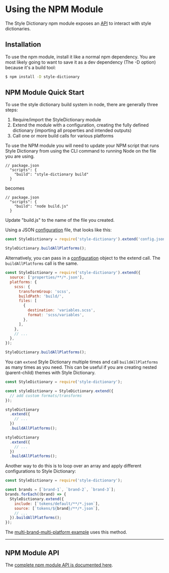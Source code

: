 # Using the NPM Module

The Style Dictionary npm module exposes an [API](api.md) to interact with style dictionaries.

## Installation

To use the npm module, install it like a normal npm dependency. You are most likely going to want to save it as a dev dependency (The -D option) because it's a build tool:

```bash
$ npm install -D style-dictionary
```

## NPM Module Quick Start

To use the style dictionary build system in node, there are generally three steps:

1. Require/import the StyleDictionary module
1. Extend the module with a configuration, creating the fully defined dictionary (importing all properties and intended outputs)
1. Call one or more build calls for various platforms

To use the NPM module you will need to update your NPM script that runs Style Dictionary from using the CLI command to running Node on the file you are using.

```json5
// package.json
  "scripts": {
    "build": "style-dictionary build"
  }
```

becomes

```json5
// package.json
  "scripts": {
    "build": "node build.js"
  }
```

Update "build.js" to the name of the file you created.

Using a JSON [configuration](config.md) file, that looks like this:

```javascript
const StyleDictionary = require('style-dictionary').extend('config.json');

StyleDictionary.buildAllPlatforms();
```

Alternatively, you can pass in a [configuration](config.md) object to the extend call. The `buildAllPlatforms` call is the same.

```javascript
const StyleDictionary = require('style-dictionary').extend({
  source: ['properties/**/*.json'],
  platforms: {
    scss: {
      transformGroup: 'scss',
      buildPath: 'build/',
      files: [
        {
          destination: 'variables.scss',
          format: 'scss/variables',
        },
      ],
    },
    // ...
  },
});

StyleDictionary.buildAllPlatforms();
```

You can `extend` Style Dictionary multiple times and call `buildAllPlatforms` as many times as you need. This can be useful if you are creating nested (parent-child) themes with Style Dictionary.

```javascript
const StyleDictionary = require('style-dictionary');

const styleDictionary = StyleDictionary.extend({
  // add custom formats/transforms
});

styleDictionary
  .extend({
    // ...
  })
  .buildAllPlatforms();

styleDictionary
  .extend({
    // ...
  })
  .buildAllPlatforms();
```

Another way to do this is to loop over an array and apply different configurations to Style Dictionary:

```javascript
const StyleDictionary = require('style-dictionary');

const brands = [`brand-1`, `brand-2`, `brand-3`];
brands.forEach((brand) => {
  StyleDictionary.extend({
    include: [`tokens/default/**/*.json`],
    source: [`tokens/${brand}/**/*.json`],
    // ...
  }).buildAllPlatforms();
});
```

The [multi-brand-multi-platform example](https://github.com/amzn/style-dictionary/tree/main/examples/advanced/multi-brand-multi-platform) uses this method.

---

## NPM Module API

The [complete npm module API is documented here](api.md).
